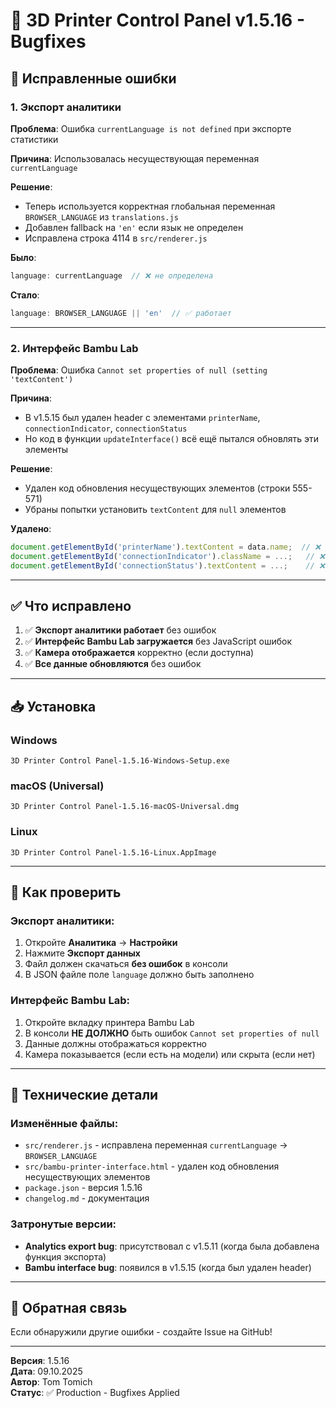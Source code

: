 # 🐛 3D Printer Control Panel v1.5.16 - Bugfixes

## 🐛 Исправленные ошибки

### 1. Экспорт аналитики

**Проблема**: Ошибка `currentLanguage is not defined` при экспорте статистики

**Причина**: Использовалась несуществующая переменная `currentLanguage`

**Решение**:
- Теперь используется корректная глобальная переменная `BROWSER_LANGUAGE` из `translations.js`
- Добавлен fallback на `'en'` если язык не определен
- Исправлена строка 4114 в `src/renderer.js`

**Было**:
```javascript
language: currentLanguage  // ❌ не определена
```

**Стало**:
```javascript
language: BROWSER_LANGUAGE || 'en'  // ✅ работает
```

---

### 2. Интерфейс Bambu Lab

**Проблема**: Ошибка `Cannot set properties of null (setting 'textContent')`

**Причина**: 
- В v1.5.15 был удален header с элементами `printerName`, `connectionIndicator`, `connectionStatus`
- Но код в функции `updateInterface()` всё ещё пытался обновлять эти элементы

**Решение**:
- Удален код обновления несуществующих элементов (строки 555-571)
- Убраны попытки установить `textContent` для `null` элементов

**Удалено**:
```javascript
document.getElementById('printerName').textContent = data.name;  // ❌
document.getElementById('connectionIndicator').className = ...;   // ❌
document.getElementById('connectionStatus').textContent = ...;    // ❌
```

---

## ✅ Что исправлено

1. ✅ **Экспорт аналитики работает** без ошибок
2. ✅ **Интерфейс Bambu Lab загружается** без JavaScript ошибок
3. ✅ **Камера отображается** корректно (если доступна)
4. ✅ **Все данные обновляются** без ошибок

---

## 📥 Установка

### Windows
`3D Printer Control Panel-1.5.16-Windows-Setup.exe`

### macOS (Universal)
`3D Printer Control Panel-1.5.16-macOS-Universal.dmg`

### Linux
`3D Printer Control Panel-1.5.16-Linux.AppImage`

---

## 🧪 Как проверить

### Экспорт аналитики:
1. Откройте **Аналитика** → **Настройки**
2. Нажмите **Экспорт данных**
3. Файл должен скачаться **без ошибок** в консоли
4. В JSON файле поле `language` должно быть заполнено

### Интерфейс Bambu Lab:
1. Откройте вкладку принтера Bambu Lab
2. В консоли **НЕ ДОЛЖНО** быть ошибок `Cannot set properties of null`
3. Данные должны отображаться корректно
4. Камера показывается (если есть на модели) или скрыта (если нет)

---

## 🔧 Технические детали

### Изменённые файлы:
- `src/renderer.js` - исправлена переменная `currentLanguage` → `BROWSER_LANGUAGE`
- `src/bambu-printer-interface.html` - удален код обновления несуществующих элементов
- `package.json` - версия 1.5.16
- `changelog.md` - документация

### Затронутые версии:
- **Analytics export bug**: присутствовал с v1.5.11 (когда была добавлена функция экспорта)
- **Bambu interface bug**: появился в v1.5.15 (когда был удален header)

---

## 💬 Обратная связь

Если обнаружили другие ошибки - создайте Issue на GitHub!

---

**Версия**: 1.5.16  
**Дата**: 09.10.2025  
**Автор**: Tom Tomich  
**Статус**: ✅ Production - Bugfixes Applied

